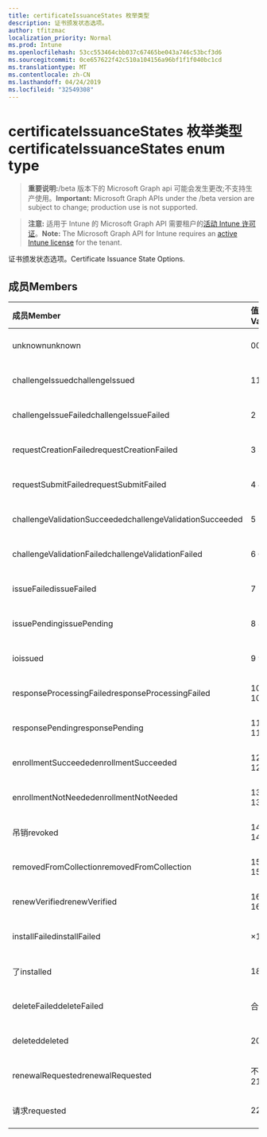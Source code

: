 ```yaml
---
title: certificateIssuanceStates 枚举类型
description: 证书颁发状态选项。
author: tfitzmac
localization_priority: Normal
ms.prod: Intune
ms.openlocfilehash: 53cc553464cbb037c67465be043a746c53bcf3d6
ms.sourcegitcommit: 0ce657622f42c510a104156a96bf1f1f040bc1cd
ms.translationtype: MT
ms.contentlocale: zh-CN
ms.lasthandoff: 04/24/2019
ms.locfileid: "32549308"
---
```

# <a name="certificateissuancestates-enum-type"></a><span data-ttu-id="f9d13-103">certificateIssuanceStates 枚举类型</span><span class="sxs-lookup"><span data-stu-id="f9d13-103">certificateIssuanceStates enum type</span></span>

> <span data-ttu-id="f9d13-104">**重要说明:**/beta 版本下的 Microsoft Graph api 可能会发生更改;不支持生产使用。</span><span class="sxs-lookup"><span data-stu-id="f9d13-104">**Important:** Microsoft Graph APIs under the /beta version are subject to change; production use is not supported.</span></span>

> <span data-ttu-id="f9d13-105">**注意:** 适用于 Intune 的 Microsoft Graph API 需要租户的[活动 Intune 许可证](https://go.microsoft.com/fwlink/?linkid=839381)。</span><span class="sxs-lookup"><span data-stu-id="f9d13-105">**Note:** The Microsoft Graph API for Intune requires an [active Intune license](https://go.microsoft.com/fwlink/?linkid=839381) for the tenant.</span></span>

<span data-ttu-id="f9d13-106">证书颁发状态选项。</span><span class="sxs-lookup"><span data-stu-id="f9d13-106">Certificate Issuance State Options.</span></span>

## <a name="members"></a><span data-ttu-id="f9d13-107">成员</span><span class="sxs-lookup"><span data-stu-id="f9d13-107">Members</span></span>
|<span data-ttu-id="f9d13-108">成员</span><span class="sxs-lookup"><span data-stu-id="f9d13-108">Member</span></span>|<span data-ttu-id="f9d13-109">值</span><span class="sxs-lookup"><span data-stu-id="f9d13-109">Value</span></span>|<span data-ttu-id="f9d13-110">说明</span><span class="sxs-lookup"><span data-stu-id="f9d13-110">Description</span></span>|
|:---|:---|:---|
|<span data-ttu-id="f9d13-111">unknown</span><span class="sxs-lookup"><span data-stu-id="f9d13-111">unknown</span></span>|<span data-ttu-id="f9d13-112">0</span><span class="sxs-lookup"><span data-stu-id="f9d13-112">0</span></span>|<span data-ttu-id="f9d13-113">尚未记录</span><span class="sxs-lookup"><span data-stu-id="f9d13-113">Not yet documented</span></span>|
|<span data-ttu-id="f9d13-114">challengeIssued</span><span class="sxs-lookup"><span data-stu-id="f9d13-114">challengeIssued</span></span>|<span data-ttu-id="f9d13-115">1</span><span class="sxs-lookup"><span data-stu-id="f9d13-115">1</span></span>|<span data-ttu-id="f9d13-116">尚未记录</span><span class="sxs-lookup"><span data-stu-id="f9d13-116">Not yet documented</span></span>|
|<span data-ttu-id="f9d13-117">challengeIssueFailed</span><span class="sxs-lookup"><span data-stu-id="f9d13-117">challengeIssueFailed</span></span>|<span data-ttu-id="f9d13-118">2 </span><span class="sxs-lookup"><span data-stu-id="f9d13-118">2</span></span>|<span data-ttu-id="f9d13-119">尚未记录</span><span class="sxs-lookup"><span data-stu-id="f9d13-119">Not yet documented</span></span>|
|<span data-ttu-id="f9d13-120">requestCreationFailed</span><span class="sxs-lookup"><span data-stu-id="f9d13-120">requestCreationFailed</span></span>|<span data-ttu-id="f9d13-121">3 </span><span class="sxs-lookup"><span data-stu-id="f9d13-121">3</span></span>|<span data-ttu-id="f9d13-122">尚未记录</span><span class="sxs-lookup"><span data-stu-id="f9d13-122">Not yet documented</span></span>|
|<span data-ttu-id="f9d13-123">requestSubmitFailed</span><span class="sxs-lookup"><span data-stu-id="f9d13-123">requestSubmitFailed</span></span>|<span data-ttu-id="f9d13-124">4 </span><span class="sxs-lookup"><span data-stu-id="f9d13-124">4</span></span>|<span data-ttu-id="f9d13-125">尚未记录</span><span class="sxs-lookup"><span data-stu-id="f9d13-125">Not yet documented</span></span>|
|<span data-ttu-id="f9d13-126">challengeValidationSucceeded</span><span class="sxs-lookup"><span data-stu-id="f9d13-126">challengeValidationSucceeded</span></span>|<span data-ttu-id="f9d13-127">5 </span><span class="sxs-lookup"><span data-stu-id="f9d13-127">5</span></span>|<span data-ttu-id="f9d13-128">尚未记录</span><span class="sxs-lookup"><span data-stu-id="f9d13-128">Not yet documented</span></span>|
|<span data-ttu-id="f9d13-129">challengeValidationFailed</span><span class="sxs-lookup"><span data-stu-id="f9d13-129">challengeValidationFailed</span></span>|<span data-ttu-id="f9d13-130">6 </span><span class="sxs-lookup"><span data-stu-id="f9d13-130">6</span></span>|<span data-ttu-id="f9d13-131">尚未记录</span><span class="sxs-lookup"><span data-stu-id="f9d13-131">Not yet documented</span></span>|
|<span data-ttu-id="f9d13-132">issueFailed</span><span class="sxs-lookup"><span data-stu-id="f9d13-132">issueFailed</span></span>|<span data-ttu-id="f9d13-133">7 </span><span class="sxs-lookup"><span data-stu-id="f9d13-133">7</span></span>|<span data-ttu-id="f9d13-134">尚未记录</span><span class="sxs-lookup"><span data-stu-id="f9d13-134">Not yet documented</span></span>|
|<span data-ttu-id="f9d13-135">issuePending</span><span class="sxs-lookup"><span data-stu-id="f9d13-135">issuePending</span></span>|<span data-ttu-id="f9d13-136">8 </span><span class="sxs-lookup"><span data-stu-id="f9d13-136">8</span></span>|<span data-ttu-id="f9d13-137">尚未记录</span><span class="sxs-lookup"><span data-stu-id="f9d13-137">Not yet documented</span></span>|
|<span data-ttu-id="f9d13-138">io</span><span class="sxs-lookup"><span data-stu-id="f9d13-138">issued</span></span>|<span data-ttu-id="f9d13-139">9 </span><span class="sxs-lookup"><span data-stu-id="f9d13-139">9</span></span>|<span data-ttu-id="f9d13-140">尚未记录</span><span class="sxs-lookup"><span data-stu-id="f9d13-140">Not yet documented</span></span>|
|<span data-ttu-id="f9d13-141">responseProcessingFailed</span><span class="sxs-lookup"><span data-stu-id="f9d13-141">responseProcessingFailed</span></span>|<span data-ttu-id="f9d13-142">10 </span><span class="sxs-lookup"><span data-stu-id="f9d13-142">10</span></span>|<span data-ttu-id="f9d13-143">尚未记录</span><span class="sxs-lookup"><span data-stu-id="f9d13-143">Not yet documented</span></span>|
|<span data-ttu-id="f9d13-144">responsePending</span><span class="sxs-lookup"><span data-stu-id="f9d13-144">responsePending</span></span>|<span data-ttu-id="f9d13-145">11 </span><span class="sxs-lookup"><span data-stu-id="f9d13-145">11</span></span>|<span data-ttu-id="f9d13-146">尚未记录</span><span class="sxs-lookup"><span data-stu-id="f9d13-146">Not yet documented</span></span>|
|<span data-ttu-id="f9d13-147">enrollmentSucceeded</span><span class="sxs-lookup"><span data-stu-id="f9d13-147">enrollmentSucceeded</span></span>|<span data-ttu-id="f9d13-148">12 </span><span class="sxs-lookup"><span data-stu-id="f9d13-148">12</span></span>|<span data-ttu-id="f9d13-149">尚未记录</span><span class="sxs-lookup"><span data-stu-id="f9d13-149">Not yet documented</span></span>|
|<span data-ttu-id="f9d13-150">enrollmentNotNeeded</span><span class="sxs-lookup"><span data-stu-id="f9d13-150">enrollmentNotNeeded</span></span>|<span data-ttu-id="f9d13-151">13 </span><span class="sxs-lookup"><span data-stu-id="f9d13-151">13</span></span>|<span data-ttu-id="f9d13-152">尚未记录</span><span class="sxs-lookup"><span data-stu-id="f9d13-152">Not yet documented</span></span>|
|<span data-ttu-id="f9d13-153">吊销</span><span class="sxs-lookup"><span data-stu-id="f9d13-153">revoked</span></span>|<span data-ttu-id="f9d13-154">14 </span><span class="sxs-lookup"><span data-stu-id="f9d13-154">14</span></span>|<span data-ttu-id="f9d13-155">尚未记录</span><span class="sxs-lookup"><span data-stu-id="f9d13-155">Not yet documented</span></span>|
|<span data-ttu-id="f9d13-156">removedFromCollection</span><span class="sxs-lookup"><span data-stu-id="f9d13-156">removedFromCollection</span></span>|<span data-ttu-id="f9d13-157">15 </span><span class="sxs-lookup"><span data-stu-id="f9d13-157">15</span></span>|<span data-ttu-id="f9d13-158">尚未记录</span><span class="sxs-lookup"><span data-stu-id="f9d13-158">Not yet documented</span></span>|
|<span data-ttu-id="f9d13-159">renewVerified</span><span class="sxs-lookup"><span data-stu-id="f9d13-159">renewVerified</span></span>|<span data-ttu-id="f9d13-160">16 </span><span class="sxs-lookup"><span data-stu-id="f9d13-160">16</span></span>|<span data-ttu-id="f9d13-161">尚未记录</span><span class="sxs-lookup"><span data-stu-id="f9d13-161">Not yet documented</span></span>|
|<span data-ttu-id="f9d13-162">installFailed</span><span class="sxs-lookup"><span data-stu-id="f9d13-162">installFailed</span></span>|<span data-ttu-id="f9d13-163">×</span><span class="sxs-lookup"><span data-stu-id="f9d13-163">17</span></span>|<span data-ttu-id="f9d13-164">尚未记录</span><span class="sxs-lookup"><span data-stu-id="f9d13-164">Not yet documented</span></span>|
|<span data-ttu-id="f9d13-165">了</span><span class="sxs-lookup"><span data-stu-id="f9d13-165">installed</span></span>|<span data-ttu-id="f9d13-166">18</span><span class="sxs-lookup"><span data-stu-id="f9d13-166">18</span></span>|<span data-ttu-id="f9d13-167">尚未记录</span><span class="sxs-lookup"><span data-stu-id="f9d13-167">Not yet documented</span></span>|
|<span data-ttu-id="f9d13-168">deleteFailed</span><span class="sxs-lookup"><span data-stu-id="f9d13-168">deleteFailed</span></span>|<span data-ttu-id="f9d13-169">合</span><span class="sxs-lookup"><span data-stu-id="f9d13-169">19</span></span>|<span data-ttu-id="f9d13-170">尚未记录</span><span class="sxs-lookup"><span data-stu-id="f9d13-170">Not yet documented</span></span>|
|<span data-ttu-id="f9d13-171">deleted</span><span class="sxs-lookup"><span data-stu-id="f9d13-171">deleted</span></span>|<span data-ttu-id="f9d13-172">20</span><span class="sxs-lookup"><span data-stu-id="f9d13-172">20</span></span>|<span data-ttu-id="f9d13-173">尚未记录</span><span class="sxs-lookup"><span data-stu-id="f9d13-173">Not yet documented</span></span>|
|<span data-ttu-id="f9d13-174">renewalRequested</span><span class="sxs-lookup"><span data-stu-id="f9d13-174">renewalRequested</span></span>|<span data-ttu-id="f9d13-175">不足</span><span class="sxs-lookup"><span data-stu-id="f9d13-175">21</span></span>|<span data-ttu-id="f9d13-176">尚未记录</span><span class="sxs-lookup"><span data-stu-id="f9d13-176">Not yet documented</span></span>|
|<span data-ttu-id="f9d13-177">请求</span><span class="sxs-lookup"><span data-stu-id="f9d13-177">requested</span></span>|<span data-ttu-id="f9d13-178">22</span><span class="sxs-lookup"><span data-stu-id="f9d13-178">22</span></span>|<span data-ttu-id="f9d13-179">尚未记录</span><span class="sxs-lookup"><span data-stu-id="f9d13-179">Not yet documented</span></span>|





